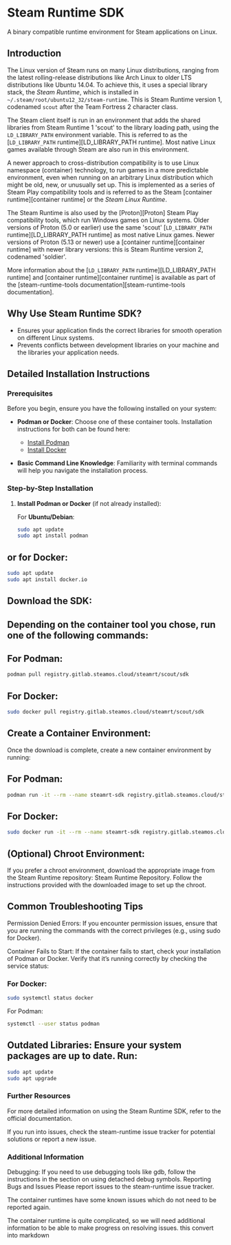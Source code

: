 # Steam Runtime SDK

A binary compatible runtime environment for Steam applications on Linux.

## Introduction

The Linux version of Steam runs on many Linux distributions, ranging from the latest rolling-release distributions like Arch Linux to older LTS distributions like Ubuntu 14.04. To achieve this, it uses a special library stack, the *Steam Runtime*, which is installed in `~/.steam/root/ubuntu12_32/steam-runtime`. This is Steam Runtime version 1, codenamed `scout` after the Team Fortress 2 character class.

The Steam client itself is run in an environment that adds the shared libraries from Steam Runtime 1 'scout' to the library loading path, using the `LD_LIBRARY_PATH` environment variable. This is referred to as the [`LD_LIBRARY_PATH` runtime][LD_LIBRARY_PATH runtime]. Most native Linux games available through Steam are also run in this environment.

A newer approach to cross-distribution compatibility is to use Linux namespace (container) technology, to run games in a more predictable environment, even when running on an arbitrary Linux distribution which might be old, new, or unusually set up. This is implemented as a series of Steam Play compatibility tools and is referred to as the Steam [container runtime][container runtime] or the *Steam Linux Runtime*.

The Steam Runtime is also used by the [Proton][Proton] Steam Play compatibility tools, which run Windows games on Linux systems. Older versions of Proton (5.0 or earlier) use the same 'scout' [`LD_LIBRARY_PATH` runtime][LD_LIBRARY_PATH runtime] as most native Linux games. Newer versions of Proton (5.13 or newer) use a [container runtime][container runtime] with newer library versions: this is Steam Runtime version 2, codenamed 'soldier'.

More information about the [`LD_LIBRARY_PATH` runtime][LD_LIBRARY_PATH runtime] and [container runtime][container runtime] is available as part of the [steam-runtime-tools documentation][steam-runtime-tools documentation].

## Why Use Steam Runtime SDK?

- Ensures your application finds the correct libraries for smooth operation on different Linux systems.
- Prevents conflicts between development libraries on your machine and the libraries your application needs.

## Detailed Installation Instructions

### Prerequisites

Before you begin, ensure you have the following installed on your system:

- **Podman or Docker**: Choose one of these container tools. Installation instructions for both can be found here:
  - [Install Podman](https://podman.io/getting-started/installation)
  - [Install Docker](https://docs.docker.com/get-docker/)

- **Basic Command Line Knowledge**: Familiarity with terminal commands will help you navigate the installation process.

### Step-by-Step Installation

1. **Install Podman or Docker** (if not already installed):

   For **Ubuntu/Debian**:

   ```bash
   sudo apt update
   sudo apt install podman
    ```

## or for Docker:

```bash
sudo apt update
sudo apt install docker.io
```
## Download the SDK:


## Depending on the container tool you chose, run one of the following commands:

## For Podman:

```bash
podman pull registry.gitlab.steamos.cloud/steamrt/scout/sdk
```
## For Docker:

```bash
sudo docker pull registry.gitlab.steamos.cloud/steamrt/scout/sdk
```
## Create a Container Environment:

Once the download is complete, create a new container environment by running:

## For Podman:

```bash
podman run -it --rm --name steamrt-sdk registry.gitlab.steamos.cloud/steamrt/scout/sdk /bin/bash
```

## For Docker:

```bash
sudo docker run -it --rm --name steamrt-sdk registry.gitlab.steamos.cloud/steamrt/scout/sdk /bin/bash
```
## (Optional) Chroot Environment:

If you prefer a chroot environment, download the appropriate image from the Steam Runtime repository: Steam Runtime Repository. Follow the instructions provided with the downloaded image to set up the chroot.

## Common Troubleshooting Tips
Permission Denied Errors: If you encounter permission issues, ensure that you are running the commands with the correct privileges (e.g., using sudo for Docker).

Container Fails to Start: If the container fails to start, check your installation of Podman or Docker. Verify that it’s running correctly by checking the service status:

### For Docker:

```bash
sudo systemctl status docker
```

For Podman:

```bash
systemctl --user status podman
```

## Outdated Libraries: Ensure your system packages are up to date. Run:

```bash
sudo apt update
sudo apt upgrade
```
### Further Resources
For more detailed information on using the Steam Runtime SDK, refer to the official documentation.

If you run into issues, check the steam-runtime issue tracker for potential solutions or report a new issue.

### Additional Information
Debugging: If you need to use debugging tools like gdb, follow the instructions in the section on using detached debug symbols.
Reporting Bugs and Issues
Please report issues to the steam-runtime issue tracker.

The container runtimes have some known issues which do not need to be reported again.

The container runtime is quite complicated, so we will need additional information to be able to make progress on resolving issues. this convert into markdown
